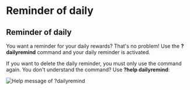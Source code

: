 # Reminder of daily

## Reminder of daily

You want a reminder for your daily rewards? That's no problem! Use the **?dailyremind** command and your daily reminder is activated.

If you want to delete the daily reminder, you must only use the command again. You don't understand the command? Use **?help dailyremind**:

![Help message of ?dailyremind](https://i.imgur.com/ZY1Gsde.png)

